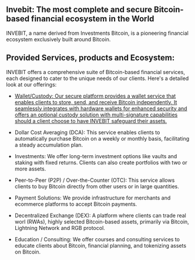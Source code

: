 ## Invebit: The most complete and secure Bitcoin-based financial ecosystem in the World 


INVEBIT, a name derived from Investments Bitcoin, is a pioneering financial ecosystem exclusively built around Bitcoin.

## Provided Services, products and Ecosystem:

INVEBIT offers a comprehensive suite of Bitcoin-based financial services, each designed to cater to the unique needs of our clients. Here's a detailed look at our offerings:

 - [Wallet/Custody: Our secure platform provides a wallet service that enables clients to store, send, and receive Bitcoin independently. It seamlessly integrates with hardware wallets for enhanced security and offers an optional custody solution with multi-signature capabilities should a client choose to have INVEBIT safeguard their assets.](https://github.com/Invebit/wallet)

- Dollar Cost Averaging (DCA): This service enables clients to automatically purchase Bitcoin on a weekly or monthly basis, facilitating a steady accumulation plan.

- Investments: We offer long-term investment options like vaults and staking with fixed returns. Clients can also create portfolios with two or more assets.

- Peer-to-Peer (P2P) / Over-the-Counter (OTC): This service allows clients to buy Bitcoin directly from other users or in large quantities.

- Payment Solutions: We provide infrastructure for merchants and ecommerce platforms to accept Bitcoin payments.

- Decentralized Exchange (DEX): A platform where clients can trade real worl (RWAs), highly selected Bitcoin-based assets, primarily via Bitcoin, Lightning Network and RGB protocol.

- Education / Consulting: We offer courses and consulting services to educate clients about Bitcoin, financial planning, and tokenizing assets on Bitcoin.
